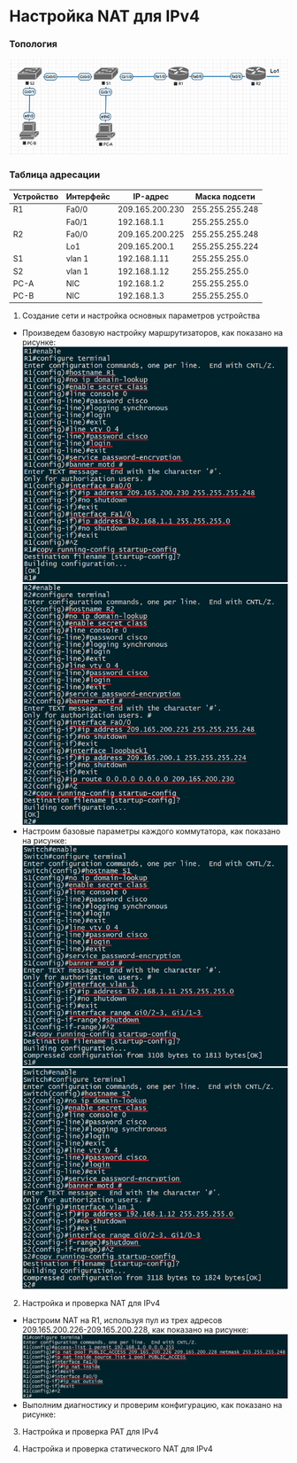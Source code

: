 # Настройка NAT для IPv4

### Топология
![](https://github.com/devops-user/otus/blob/main/homeworks/homework_33/images/topo.png)

### Таблица адресации
| Устройство | Интерфейс | IP-адрес | Маска подсети |
--- | --- | --- | --- |
| R1 | Fa0/0 | 209.165.200.230 | 255.255.255.248 |
|  | Fa0/1 | 192.168.1.1 | 255.255.255.0 |
| R2 | Fa0/0 | 209.165.200.225 | 255.255.255.248 |
|  | Lo1 | 209.165.200.1 | 255.255.255.224 |
| S1 | vlan 1 | 192.168.1.11 | 255.255.255.0 |
| S2 | vlan 1 | 192.168.1.12 | 255.255.255.0 |
| PC-A | NIC | 192.168.1.2 | 255.255.255.0 |
| PC-B | NIC | 192.168.1.3 | 255.255.255.0 |

1. Создание сети и настройка основных параметров устройства
  * Произведем базовую настройку маршрутизаторов, как показано на рисунке:
![](https://github.com/devops-user/otus/blob/main/homeworks/homework_33/images/R1.png)
![](https://github.com/devops-user/otus/blob/main/homeworks/homework_33/images/R2.png)
  * Настроим базовые параметры каждого коммутатора, как показано на рисунке:
![](https://github.com/devops-user/otus/blob/main/homeworks/homework_33/images/S1.png)
![](https://github.com/devops-user/otus/blob/main/homeworks/homework_33/images/S2.png)

2. Настройка и проверка NAT для IPv4
  * Настроим NAT на R1, используя пул из трех адресов 209.165.200.226-209.165.200.228, как показано на рисунке:
![](https://github.com/devops-user/otus/blob/main/homeworks/homework_33/images/R1_nat.png)
  * Выполним диагностику и проверим конфигурацию, как показано на рисунке:


3. Настройка и проверка PAT для IPv4

4. Настройка и проверка статического NAT для IPv4
